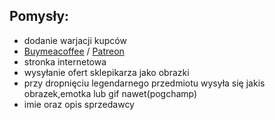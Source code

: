 ## Pomysły:
- dodanie warjacji kupców
- [Buymeacoffee](www.buymeacoffee.com) / [Patreon](www.patreon.com)
- stronka internetowa
- wysyłanie ofert sklepikarza jako obrazki
- przy dropnięciu legendarnego przedmiotu wysyła się jakis obrazek,emotka lub gif nawet(pogchamp)
- imie oraz opis sprzedawcy  
